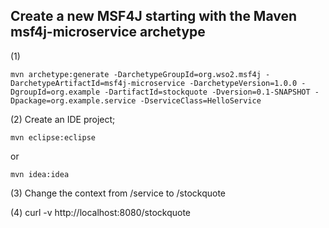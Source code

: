 ## Create a new MSF4J starting with the Maven msf4j-microservice archetype

(1) 
```
mvn archetype:generate -DarchetypeGroupId=org.wso2.msf4j -DarchetypeArtifactId=msf4j-microservice -DarchetypeVersion=1.0.0 -DgroupId=org.example -DartifactId=stockquote -Dversion=0.1-SNAPSHOT -Dpackage=org.example.service -DserviceClass=HelloService
```
(2) Create an IDE project;
``` 
mvn eclipse:eclipse
``` 
or 
```
mvn idea:idea
```
(3) Change the context from /service to /stockquote

(4) curl -v http://localhost:8080/stockquote
